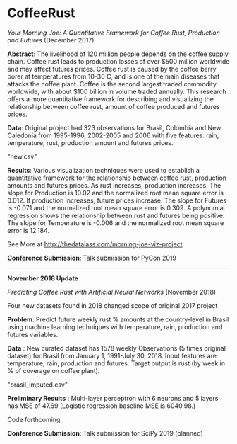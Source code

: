 # CoffeeRust

*Your Morning Joe: A Quantitative Framework for Coffee Rust, Production and Futures* (December 2017)

__Abstract__: The livelihood of 120 million people depends on the coffee supply chain. Coffee rust leads to production losses of over $500 million worldwide and may affect futures prices. Coffee rust is caused by the coffee berry borer at temperatures from 10-30 C, and is one of the main diseases that attacks the coffee plant. Coffee is the second largest traded commodity worldwide, with about $100 billion in volume traded annually. This research offers a more quantitative framework for describing and visualizing the relationship between coffee rust, amount of coffee produced and futures prices.

__Data__: Original project had 323 observations for Brasil, Colombia and New Caledonia from 1995-1996, 2002-2005 and 2006 with five features: rain, temperature, rust, production amount and futures prices. 

"new.csv" 

__Results__: Various visualization techniques were used to establish a quantitative framework for the relationship between coffee rust, production amounts and futures prices. As rust increases, production increases. The slope for Production is 10.02 and the normalized root mean square error is 0.012. If production increases, future prices increase. The slope for Futures is -0.071 and the normalized root mean square error is 0.309. A polynomial regression shows the relationship between rust and futures being positive. The slope for Temperature is -0.006 and the normalized root mean square error is 12.184.

See More at http://thedatalass.com/morning-joe-viz-project.

__Conference Submission__: Talk submission for PyCon 2019

-------------------------------------

__November 2018 Update__

*Predicting Coffee Rust with Artificial Neural Networks* (November 2018)

Four new datasets found in 2018 changed scope of original 2017 project

__Problem__: Predict future weekly rust % amounts at the country-level in Brasil using machine learning techniques with temperature, rain, production and futures variables.

__Data__ : New curated dataset has 1578 weekly Observations (5 times original dataset) for Brasil from January 1, 1991-July 30, 2018. Input features are temperature, rain, production and futures. Target output is rust (by week in % of coverage on coffee plant).

"brasil_imputed.csv"

__Preliminary Results__ : Multi-layer perceptron with 6 neurons and 5 layers has MSE of 47.69 (Logistic regression baseline MSE is 6040.98.)

Code forthcoming

__Conference Submission__: Talk submission for SciPy 2019 (planned)
